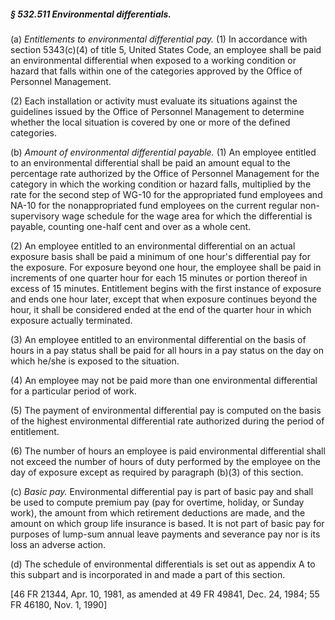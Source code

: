##### § 532.511 Environmental differentials. #####

(a) *Entitlements to environmental differential pay.* (1) In accordance with section 5343(c)(4) of title 5, United States Code, an employee shall be paid an environmental differential when exposed to a working condition or hazard that falls within one of the categories approved by the Office of Personnel Management.

(2) Each installation or activity must evaluate its situations against the guidelines issued by the Office of Personnel Management to determine whether the local situation is covered by one or more of the defined categories.

(b) *Amount of environmental differential payable.* (1) An employee entitled to an environmental differential shall be paid an amount equal to the percentage rate authorized by the Office of Personnel Management for the category in which the working condition or hazard falls, multiplied by the rate for the second step of WG-10 for the appropriated fund employees and NA-10 for the nonappropriated fund employees on the current regular non-supervisory wage schedule for the wage area for which the differential is payable, counting one-half cent and over as a whole cent.

(2) An employee entitled to an environmental differential on an actual exposure basis shall be paid a minimum of one hour's differential pay for the exposure. For exposure beyond one hour, the employee shall be paid in increments of one quarter hour for each 15 minutes or portion thereof in excess of 15 minutes. Entitlement begins with the first instance of exposure and ends one hour later, except that when exposure continues beyond the hour, it shall be considered ended at the end of the quarter hour in which exposure actually terminated.

(3) An employee entitled to an environmental differential on the basis of hours in a pay status shall be paid for all hours in a pay status on the day on which he/she is exposed to the situation.

(4) An employee may not be paid more than one environmental differential for a particular period of work.

(5) The payment of environmental differential pay is computed on the basis of the highest environmental differential rate authorized during the period of entitlement.

(6) The number of hours an employee is paid environmental differential shall not exceed the number of hours of duty performed by the employee on the day of exposure except as required by paragraph (b)(3) of this section.

(c) *Basic pay.* Environmental differential pay is part of basic pay and shall be used to compute premium pay (pay for overtime, holiday, or Sunday work), the amount from which retirement deductions are made, and the amount on which group life insurance is based. It is not part of basic pay for purposes of lump-sum annual leave payments and severance pay nor is its loss an adverse action.

(d) The schedule of environmental differentials is set out as appendix A to this subpart and is incorporated in and made a part of this section.

[46 FR 21344, Apr. 10, 1981, as amended at 49 FR 49841, Dec. 24, 1984; 55 FR 46180, Nov. 1, 1990]